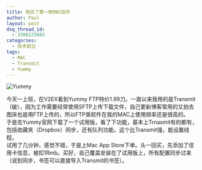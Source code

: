 ```yaml
---
title: 购买了第一款MAC软件
author: Paul
layout: post
dsq_thread_id:
  - 3388223883
categories:
  - 技术前沿
tags:
  - MAC
  - Transmit
  - Yummy
---  
```


![Yummy](http://img.hz.mk/2014-0709/yummy_ftp.jpg)
 
今天一上班，在V2EX看到Yummy FTP特价1.99刀。一直以来我用的是Transmit（破），因为工作需要经常使用SFTP上传下载文件，自己更新博客常用的又拍去图床也是用FTP上传的，所以FTP类软件在我的MAC上使用频率还是很高的。  
于是去Yummy官网下载了一个试用版，看了下功能，基本上Trnasmit有的都有，包括收藏夹（Dropbox）同步，还有队列功能，这个比Transmit强，能设置线程。  
试用了几分钟，感觉不错，于是上Mac App Store下单。头一回买，先添加了信用卡信息，被扣1Rmb。买好，自己覆盖安装在了试用版上，所有配置同步过来（说到同步，书签可以直接导入Transmit的书签）。

